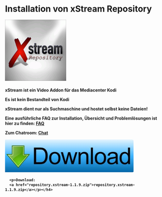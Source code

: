 <html>
  <body>
  <h1>Installation von xStream Repository</h1>
  <img src="icon.png" style="max-width: 40%;">
    <h4><p>xStream ist ein Video Addon für das Mediacenter Kodi</p>
     <p>Es ist kein Bestandteil von Kodi</p>
     <p>xStream dient nur als Suchmaschine und hostet selbst keine Dateien!</p>
     <p>Eine ausführliche FAQ zur Installation, Übersicht und Problemlösungen ist hier zu finden:
      <a href="https://github.com/streamxstream/xStream-FAQ/blob/master/xStream_Anleitung_FAQ.md">FAQ</a></p> 
     <p>Zum Chatroom:
      <a href="https://gitter.im/Lastship_Chat/xStream">Chat</a></p>
      <!--Download Buttom-->
      <p><a href="https://github.com/Ron801/Web/blob/gh-pages/repository.xstream-1.1.9.zip?raw=true"><img src="https://raw.githubusercontent.com/Ron801/Web/gh-pages/Download%20Bild.jpg" alt="Gitter"></a></p>
      
      <p>Download:
      <a href="repository.xstream-1.1.9.zip">repository.xstream-1.1.9.zip</a></p></h4>
  </body>
</html>
